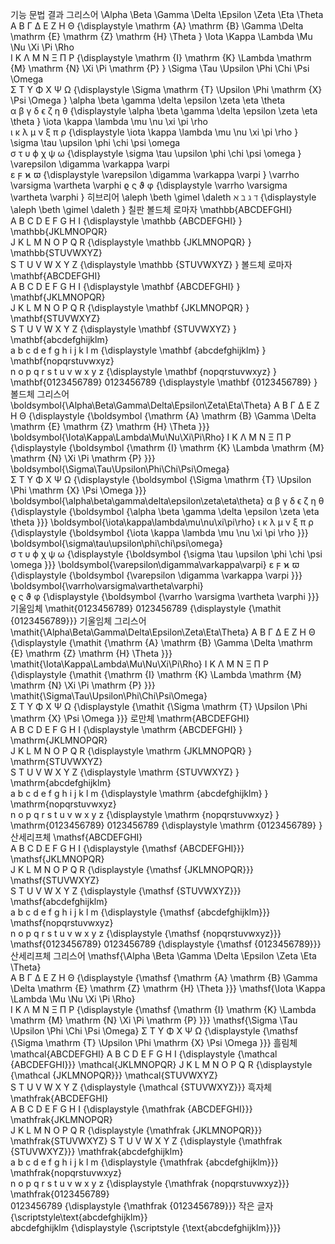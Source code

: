 기능	문법	결과
그리스어	\Alpha \Beta \Gamma \Delta \Epsilon \Zeta \Eta \Theta	
A
B
Γ
Δ
E
Z
H
Θ
{\displaystyle \mathrm {A} \mathrm {B} \Gamma \Delta \mathrm {E} \mathrm {Z} \mathrm {H} \Theta }
\Iota \Kappa \Lambda \Mu \Nu \Xi \Pi \Rho	
I
K
Λ
M
N
Ξ
Π
P
{\displaystyle \mathrm {I} \mathrm {K} \Lambda \mathrm {M} \mathrm {N} \Xi \Pi \mathrm {P} }
\Sigma \Tau \Upsilon \Phi \Chi \Psi \Omega	
Σ
T
Υ
Φ
X
Ψ
Ω
{\displaystyle \Sigma \mathrm {T} \Upsilon \Phi \mathrm {X} \Psi \Omega }
\alpha \beta \gamma \delta \epsilon \zeta \eta \theta	
α
β
γ
δ
ϵ
ζ
η
θ
{\displaystyle \alpha \beta \gamma \delta \epsilon \zeta \eta \theta }
\iota \kappa \lambda \mu \nu \xi \pi \rho	
ι
κ
λ
μ
ν
ξ
π
ρ
{\displaystyle \iota \kappa \lambda \mu \nu \xi \pi \rho }
\sigma \tau \upsilon \phi \chi \psi \omega	
σ
τ
υ
ϕ
χ
ψ
ω
{\displaystyle \sigma \tau \upsilon \phi \chi \psi \omega }
\varepsilon \digamma \varkappa \varpi	
ε
ϝ
ϰ
ϖ
{\displaystyle \varepsilon \digamma \varkappa \varpi }
\varrho \varsigma \vartheta \varphi	
ϱ
ς
ϑ
φ
{\displaystyle \varrho \varsigma \vartheta \varphi }
히브리어	\aleph \beth \gimel \daleth	
ℵ
ℶ
ℷ
ℸ
{\displaystyle \aleph \beth \gimel \daleth }
칠판 볼드체 로마자	\mathbb{ABCDEFGHI}	
A
B
C
D
E
F
G
H
I
{\displaystyle \mathbb {ABCDEFGHI} }
\mathbb{JKLMNOPQR}	
J
K
L
M
N
O
P
Q
R
{\displaystyle \mathbb {JKLMNOPQR} }
\mathbb{STUVWXYZ}	
S
T
U
V
W
X
Y
Z
{\displaystyle \mathbb {STUVWXYZ} }
볼드체 로마자	\mathbf{ABCDEFGHI}	
A
B
C
D
E
F
G
H
I
{\displaystyle \mathbf {ABCDEFGHI} }
\mathbf{JKLMNOPQR}	
J
K
L
M
N
O
P
Q
R
{\displaystyle \mathbf {JKLMNOPQR} }
\mathbf{STUVWXYZ}	
S
T
U
V
W
X
Y
Z
{\displaystyle \mathbf {STUVWXYZ} }
\mathbf{abcdefghijklm}	
a
b
c
d
e
f
g
h
i
j
k
l
m
{\displaystyle \mathbf {abcdefghijklm} }
\mathbf{nopqrstuvwxyz}	
n
o
p
q
r
s
t
u
v
w
x
y
z
{\displaystyle \mathbf {nopqrstuvwxyz} }
\mathbf{0123456789}	
0123456789
{\displaystyle \mathbf {0123456789} }
볼드체 그리스어	\boldsymbol{\Alpha\Beta\Gamma\Delta\Epsilon\Zeta\Eta\Theta}	
A
B
Γ
Δ
E
Z
H
Θ
{\displaystyle {\boldsymbol {\mathrm {A} \mathrm {B} \Gamma \Delta \mathrm {E} \mathrm {Z} \mathrm {H} \Theta }}}
\boldsymbol{\Iota\Kappa\Lambda\Mu\Nu\Xi\Pi\Rho}	
I
K
Λ
M
N
Ξ
Π
P
{\displaystyle {\boldsymbol {\mathrm {I} \mathrm {K} \Lambda \mathrm {M} \mathrm {N} \Xi \Pi \mathrm {P} }}}
\boldsymbol{\Sigma\Tau\Upsilon\Phi\Chi\Psi\Omega}	
Σ
T
Υ
Φ
X
Ψ
Ω
{\displaystyle {\boldsymbol {\Sigma \mathrm {T} \Upsilon \Phi \mathrm {X} \Psi \Omega }}}
\boldsymbol{\alpha\beta\gamma\delta\epsilon\zeta\eta\theta}	
α
β
γ
δ
ϵ
ζ
η
θ
{\displaystyle {\boldsymbol {\alpha \beta \gamma \delta \epsilon \zeta \eta \theta }}}
\boldsymbol{\iota\kappa\lambda\mu\nu\xi\pi\rho}	
ι
κ
λ
μ
ν
ξ
π
ρ
{\displaystyle {\boldsymbol {\iota \kappa \lambda \mu \nu \xi \pi \rho }}}
\boldsymbol{\sigma\tau\upsilon\phi\chi\psi\omega}	
σ
τ
υ
ϕ
χ
ψ
ω
{\displaystyle {\boldsymbol {\sigma \tau \upsilon \phi \chi \psi \omega }}}
\boldsymbol{\varepsilon\digamma\varkappa\varpi}	
ε
ϝ
ϰ
ϖ
{\displaystyle {\boldsymbol {\varepsilon \digamma \varkappa \varpi }}}
\boldsymbol{\varrho\varsigma\vartheta\varphi}	
ϱ
ς
ϑ
φ
{\displaystyle {\boldsymbol {\varrho \varsigma \vartheta \varphi }}}
기울임체	\mathit{0123456789}	
0123456789
{\displaystyle {\mathit {0123456789}}}
기울임체 그리스어	\mathit{\Alpha\Beta\Gamma\Delta\Epsilon\Zeta\Eta\Theta}	
A
B
Γ
Δ
E
Z
H
Θ
{\displaystyle {\mathit {\mathrm {A} \mathrm {B} \Gamma \Delta \mathrm {E} \mathrm {Z} \mathrm {H} \Theta }}}
\mathit{\Iota\Kappa\Lambda\Mu\Nu\Xi\Pi\Rho}	
I
K
Λ
M
N
Ξ
Π
P
{\displaystyle {\mathit {\mathrm {I} \mathrm {K} \Lambda \mathrm {M} \mathrm {N} \Xi \Pi \mathrm {P} }}}
\mathit{\Sigma\Tau\Upsilon\Phi\Chi\Psi\Omega}	
Σ
T
Υ
Φ
X
Ψ
Ω
{\displaystyle {\mathit {\Sigma \mathrm {T} \Upsilon \Phi \mathrm {X} \Psi \Omega }}}
로만체	\mathrm{ABCDEFGHI}	
A
B
C
D
E
F
G
H
I
{\displaystyle \mathrm {ABCDEFGHI} }
\mathrm{JKLMNOPQR}	
J
K
L
M
N
O
P
Q
R
{\displaystyle \mathrm {JKLMNOPQR} }
\mathrm{STUVWXYZ}	
S
T
U
V
W
X
Y
Z
{\displaystyle \mathrm {STUVWXYZ} }
\mathrm{abcdefghijklm}	
a
b
c
d
e
f
g
h
i
j
k
l
m
{\displaystyle \mathrm {abcdefghijklm} }
\mathrm{nopqrstuvwxyz}	
n
o
p
q
r
s
t
u
v
w
x
y
z
{\displaystyle \mathrm {nopqrstuvwxyz} }
\mathrm{0123456789}	
0123456789
{\displaystyle \mathrm {0123456789} }
산세리프체	\mathsf{ABCDEFGHI}	
A
B
C
D
E
F
G
H
I
{\displaystyle {\mathsf {ABCDEFGHI}}}
\mathsf{JKLMNOPQR}	
J
K
L
M
N
O
P
Q
R
{\displaystyle {\mathsf {JKLMNOPQR}}}
\mathsf{STUVWXYZ}	
S
T
U
V
W
X
Y
Z
{\displaystyle {\mathsf {STUVWXYZ}}}
\mathsf{abcdefghijklm}	
a
b
c
d
e
f
g
h
i
j
k
l
m
{\displaystyle {\mathsf {abcdefghijklm}}}
\mathsf{nopqrstuvwxyz}	
n
o
p
q
r
s
t
u
v
w
x
y
z
{\displaystyle {\mathsf {nopqrstuvwxyz}}}
\mathsf{0123456789}	
0123456789
{\displaystyle {\mathsf {0123456789}}}
산세리프체 그리스어	\mathsf{\Alpha \Beta \Gamma \Delta \Epsilon \Zeta \Eta \Theta}	
A
B
Γ
Δ
E
Z
H
Θ
{\displaystyle {\mathsf {\mathrm {A} \mathrm {B} \Gamma \Delta \mathrm {E} \mathrm {Z} \mathrm {H} \Theta }}}
\mathsf{\Iota \Kappa \Lambda \Mu \Nu \Xi \Pi \Rho}	
I
K
Λ
M
N
Ξ
Π
P
{\displaystyle {\mathsf {\mathrm {I} \mathrm {K} \Lambda \mathrm {M} \mathrm {N} \Xi \Pi \mathrm {P} }}}
\mathsf{\Sigma \Tau \Upsilon \Phi \Chi \Psi \Omega}	
Σ
T
Υ
Φ
X
Ψ
Ω
{\displaystyle {\mathsf {\Sigma \mathrm {T} \Upsilon \Phi \mathrm {X} \Psi \Omega }}}
흘림체	\mathcal{ABCDEFGHI}	
A
B
C
D
E
F
G
H
I
{\displaystyle {\mathcal {ABCDEFGHI}}}
\mathcal{JKLMNOPQR}	
J
K
L
M
N
O
P
Q
R
{\displaystyle {\mathcal {JKLMNOPQR}}}
\mathcal{STUVWXYZ}	
S
T
U
V
W
X
Y
Z
{\displaystyle {\mathcal {STUVWXYZ}}}
흑자체	\mathfrak{ABCDEFGHI}	
A
B
C
D
E
F
G
H
I
{\displaystyle {\mathfrak {ABCDEFGHI}}}
\mathfrak{JKLMNOPQR}	
J
K
L
M
N
O
P
Q
R
{\displaystyle {\mathfrak {JKLMNOPQR}}}
\mathfrak{STUVWXYZ}	
S
T
U
V
W
X
Y
Z
{\displaystyle {\mathfrak {STUVWXYZ}}}
\mathfrak{abcdefghijklm}	
a
b
c
d
e
f
g
h
i
j
k
l
m
{\displaystyle {\mathfrak {abcdefghijklm}}}
\mathfrak{nopqrstuvwxyz}	
n
o
p
q
r
s
t
u
v
w
x
y
z
{\displaystyle {\mathfrak {nopqrstuvwxyz}}}
\mathfrak{0123456789}	
0123456789
{\displaystyle {\mathfrak {0123456789}}}
작은 글자	{\scriptstyle\text{abcdefghijklm}}	
abcdefghijklm
{\displaystyle {\scriptstyle {\text{abcdefghijklm}}}}
